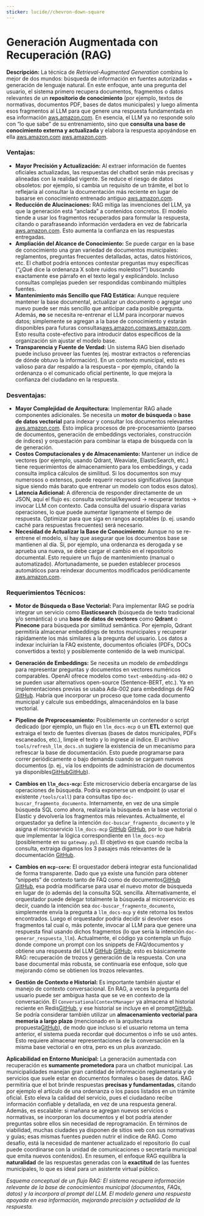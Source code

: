 ```yaml
---
sticker: lucide//chevron-down-square
---
```

# Generación Augmentada con Recuperación (RAG)

**Descripción:** La técnica de _Retrieval-Augmented Generation_ combina lo mejor de dos mundos: búsqueda de información en fuentes autorizadas + generación de lenguaje natural. En este enfoque, ante una pregunta del usuario, el sistema primero recupera documentos, fragmentos o datos relevantes de un **repositorio de conocimiento** (por ejemplo, textos de normativas, documentos PDF, bases de datos municipales) y luego alimenta esos fragmentos al LLM para que genere una respuesta fundamentada en esa información [aws.amazon.com](https://aws.amazon.com/es/what-is/retrieval-augmented-generation/#:~:text=La%20generaci%C3%B3n%20mejorada%20por%20recuperaci%C3%B3n,de%20volver%20a%20entrenar%20el). En esencia, el LLM ya no responde solo con “lo que sabe” de su entrenamiento, sino que **consulta una base de conocimiento externa y actualizada** y elabora la respuesta apoyándose en ella [aws.amazon.com](https://aws.amazon.com/es/what-is/retrieval-augmented-generation/#:~:text=La%20generaci%C3%B3n%20mejorada%20por%20recuperaci%C3%B3n,de%20volver%20a%20entrenar%20el) [aws.amazon.com](https://aws.amazon.com/es/what-is/retrieval-augmented-generation/#:~:text=Informaci%C3%B3n%20actual).

### **Ventajas:**

- **Mayor Precisión y Actualización:** Al extraer información de fuentes oficiales actualizadas, las respuestas del chatbot serán más precisas y alineadas con la realidad vigente. Se reduce el riesgo de datos obsoletos: por ejemplo, si cambia un requisito de un trámite, el bot lo reflejaría al consultar la documentación más reciente en lugar de basarse en conocimiento entrenado antiguo [aws.amazon.com](https://aws.amazon.com/es/what-is/retrieval-augmented-generation/#:~:text=Informaci%C3%B3n%20actual).    
- **Reducción de Alucinaciones:** RAG mitiga las invenciones del LLM, ya que la generación está “anclada” a contenidos concretos. El modelo tiende a usar los fragmentos recuperados para formular la respuesta, citando o parafraseando información verdadera en vez de fabricarla [aws.amazon.com](https://aws.amazon.com/es/what-is/retrieval-augmented-generation/#:~:text=El%20RAG%20es%20un%20enfoque,el%20LLM%20genera%20la%20respuesta). Esto aumenta la confianza en las respuestas entregadas.    
- **Ampliación del Alcance de Conocimiento:** Se puede cargar en la base de conocimiento una gran variedad de documentos municipales: reglamentos, preguntas frecuentes detalladas, actas, datos históricos, etc. El chatbot podría entonces contestar preguntas muy específicas (“¿Qué dice la ordenanza X sobre ruidos molestos?”) buscando exactamente ese párrafo en el texto legal y explicándolo. Incluso consultas complejas pueden ser respondidas combinando múltiples fuentes.    
- **Mantenimiento más Sencillo que FAQ Estática:** Aunque requiere mantener la base documental, actualizar un documento o agregar uno nuevo puede ser más sencillo que anticipar cada posible pregunta. Además, **no** se necesita re-entrenar el LLM para incorporar nuevos datos; simplemente se agregan a la base de conocimiento y estarán disponibles para futuras consultas[aws.amazon.com](https://aws.amazon.com/es/what-is/retrieval-augmented-generation/#:~:text=entrenamiento%20antes%20de%20generar%20una,y%20%C3%BAtiles%20en%20diversos%20contextos)[aws.amazon.com](https://aws.amazon.com/es/what-is/retrieval-augmented-generation/#:~:text=preguntas%2C%20traducir%20idiomas%20y%20completar,de%20volver%20a%20entrenar%20el). Esto resulta coste-efectivo para introducir datos específicos de la organización sin ajustar el modelo base.    
- **Transparencia y Fuente de Verdad:** Un sistema RAG bien diseñado puede incluso proveer las fuentes (ej. mostrar extractos o referencias de dónde obtuvo la información). En un contexto municipal, esto es valioso para dar respaldo a la respuesta – por ejemplo, citando la ordenanza o el comunicado oficial pertinente, lo que mejora la confianza del ciudadano en la respuesta.
    
### **Desventajas:**

- **Mayor Complejidad de Arquitectura:** Implementar RAG añade componentes adicionales. Se necesita un **motor de búsqueda** o **base de datos vectorial** para indexar y consultar los documentos relevantes [aws.amazon.com](https://aws.amazon.com/es/what-is/retrieval-augmented-generation/#:~:text=Los%20nuevos%20datos%20fuera%20del,de%20IA%20generativa%20pueden%20entender). Esto implica procesos de pre-procesamiento (parseo de documentos, generación de embeddings vectoriales, construcción de índices) y orquestación para combinar la etapa de búsqueda con la de generación.    
- **Costos Computacionales y de Almacenamiento:** Mantener un índice de vectores (por ejemplo, usando Qdrant, Weaviate, ElasticSearch, etc.) tiene requerimientos de almacenamiento para los embeddings, y cada consulta implica cálculos de similitud. Si los documentos son muy numerosos o extensos, puede requerir recursos significativos (aunque sigue siendo más barato que entrenar un modelo con todos esos datos).   
- **Latencia Adicional:** A diferencia de responder directamente de un JSON, aquí el flujo es: consulta vectorial/keyword → recuperar textos → invocar LLM con contexto. Cada consulta del usuario dispara varias operaciones, lo que puede aumentar ligeramente el tiempo de respuesta. Optimizar para que siga en rangos aceptables (p. ej. usando caché para respuestas frecuentes) será necesario.    
- **Necesidad de Actualizar la Base de Conocimiento:** Aunque no se re-entrene el modelo, sí hay que asegurar que los documentos base se mantienen al día. Si, por ejemplo, una ordenanza es derogada y se aprueba una nueva, se debe cargar el cambio en el repositorio documental. Esto requiere un flujo de mantenimiento (manual o automatizado). Afortunadamente, se pueden establecer procesos automáticos para reindexar documentos modificados periódicamente [aws.amazon.com](https://aws.amazon.com/es/what-is/retrieval-augmented-generation/#:~:text=Actualizar%20datos%20externos).
    

### **Requerimientos Técnicos:**

- **Motor de Búsqueda o Base Vectorial:** Para implementar RAG se podría integrar un servicio como **Elasticsearch** (búsqueda de texto tradicional y/o semántica) o una **base de datos de vectores** como **Qdrant** o **Pinecone** para búsqueda por similitud semántica. Por ejemplo, Qdrant permitiría almacenar embeddings de textos municipales y recuperar rápidamente los más similares a la pregunta del usuario. Los datos a indexar incluirían la FAQ existente, documentos oficiales (PDFs, DOCs convertidos a texto) y posiblemente contenido de la web municipal.
    
- **Generación de Embeddings:** Se necesita un modelo de _embeddings_ para representar preguntas y documentos en vectores numéricos comparables. OpenAI ofrece modelos como `text-embedding-ada-002` o se pueden usar alternativos open-source (Sentence-BERT, etc.). Ya en implementaciones previas se usaba Ada-002 para embeddings de FAQ [GitHub](https://github.com/danielob19/asistente-lic-bustamante/blob/3bc1c79fbb06167c6f858dfbef12263036781657/core/faq_semantica.py#L39-L47). Habría que incorporar un proceso que tome cada documento municipal y calcule sus embeddings, almacenándolos en la base vectorial.
    
- **Pipeline de Preprocesamiento:** Posiblemente un contenedor o script dedicado (por ejemplo, un flujo en `llm_docs-mcp` o un **ETL** externo) que extraiga el texto de fuentes diversas (bases de datos municipales, PDFs escaneados, etc.), limpie el texto y lo ingrese al índice. El archivo `tools/refresh_llm_docs.sh` sugiere la existencia de un mecanismo para refrescar la base de documentación. Esto puede programarse para correr periódicamente o bajo demanda cuando se carguen nuevos documentos (p. ej., vía los endpoints de administración de documentos ya disponibles[GitHub](https://github.com/Publilab/munbot-mcp/blob/dde8c1b06f1e6ec072cd2fb253579f9afd502e6f/mcp-core/orchestrator.py#L855-L864)[GitHub](https://github.com/Publilab/munbot-mcp/blob/dde8c1b06f1e6ec072cd2fb253579f9afd502e6f/mcp-core/orchestrator.py#L923-L931)).
    
- **Cambios en `llm_docs-mcp`:** Este microservicio debería encargarse de las operaciones de búsqueda. Podría exponerse un endpoint (o usar el existente `/tools/call`) para consultas tipo `doc-buscar_fragmento_documento`. Internamente, en vez de una simple búsqueda SQL como ahora, realizaría la búsqueda en la base vectorial o Elastic y devolvería los fragmentos más relevantes. Actualmente, el orquestador ya define la intención `doc-buscar_fragmento_documento` y le asigna el microservicio `llm_docs-mcp` [GitHub](https://github.com/Publilab/munbot-mcp/blob/dde8c1b06f1e6ec072cd2fb253579f9afd502e6f/mcp-core/orchestrator.py#L248-L255) [GitHub](https://github.com/Publilab/munbot-mcp/blob/dde8c1b06f1e6ec072cd2fb253579f9afd502e6f/mcp-core/orchestrator.py#L240-L248), por lo que habría que implementar la lógica correspondiente en `llm_docs-mcp` (posiblemente en su `gateway.py`). El objetivo es que cuando reciba la consulta, extraiga digamos los 3 pasajes más relevantes de la documentación [GitHub](https://github.com/Publilab/munbot-mcp/blob/dde8c1b06f1e6ec072cd2fb253579f9afd502e6f/mcp-core/orchestrator.py#L717-L725).
    
- **Cambios en `mcp-core`:** El orquestador deberá integrar esta funcionalidad de forma transparente. Dado que ya existe una función para obtener “snippets” de contexto tanto de FAQ como de documentos[GitHub](https://github.com/Publilab/munbot-mcp/blob/dde8c1b06f1e6ec072cd2fb253579f9afd502e6f/mcp-core/orchestrator.py#L322-L331) [GitHub](https://github.com/Publilab/munbot-mcp/blob/dde8c1b06f1e6ec072cd2fb253579f9afd502e6f/mcp-core/orchestrator.py#L332-L340), esa podría modificarse para usar el nuevo motor de búsqueda en lugar de (o además de) la consulta SQL sencilla. Alternativamente, el orquestador puede delegar totalmente la búsqueda al microservicio: es decir, cuando la intención sea `doc-buscar_fragmento_documento`, simplemente envía la pregunta a `llm_docs-mcp` y éste retorna los textos encontrados. Luego el orquestador podría decidir si devolver esos fragmentos tal cual o, más potente, invocar al LLM para que genere una respuesta final usando dichos fragmentos (lo que sería la intención `doc-generar_respuesta_llm`). Actualmente, el código ya contempla un flujo donde compone un prompt con los snippets de FAQ/documentos y obtiene una respuesta del LLM [GitHub](https://github.com/Publilab/munbot-mcp/blob/dde8c1b06f1e6ec072cd2fb253579f9afd502e6f/mcp-core/orchestrator.py#L717-L725) [GitHub](https://github.com/Publilab/munbot-mcp/blob/dde8c1b06f1e6ec072cd2fb253579f9afd502e6f/mcp-core/orchestrator.py#L729-L732); esto es básicamente RAG: recuperación de trozos y generación de la respuesta. Con una base documental más robusta, se continuaría ese enfoque, solo que mejorando cómo se obtienen los trozos relevantes.
    
- **Gestión de Contexto e Historial:** Es importante también ajustar el manejo de contexto conversacional. En RAG, a veces la pregunta del usuario puede ser ambigua hasta que se ve en contexto de la conversación. El `ConversationalContextManager` ya almacena el historial reciente en Redis[GitHub](https://github.com/Publilab/munbot-mcp/blob/dde8c1b06f1e6ec072cd2fb253579f9afd502e6f/docs/analisis_estrategia_conversacional_mcp.md#L2-L5), y ese historial se incluye en el prompt[GitHub](https://github.com/Publilab/munbot-mcp/blob/dde8c1b06f1e6ec072cd2fb253579f9afd502e6f/mcp-core/orchestrator.py#L717-L725). Se podría considerar también utilizar un **almacenamiento vectorial para memoria a largo plazo** (mencionado en la arquitectura propuesta[GitHub](https://github.com/Publilab/munbot-mcp/blob/dde8c1b06f1e6ec072cd2fb253579f9afd502e6f/docs/analisis_estrategia_conversacional_mcp.md#L8-L11)), de modo que incluso si el usuario retoma un tema anterior, el sistema pueda recordar qué documentos o info se usó antes. Esto requiere almacenar representaciones de la conversación en la misma base vectorial o en otra, pero es un plus avanzado.
    

**Aplicabilidad en Entorno Municipal:** La generación aumentada con recuperación es **sumamente prometedora** para un chatbot municipal. Las municipalidades manejan gran cantidad de información reglamentaria y de servicios que suele estar en documentos formales o bases de datos. RAG permitiría que el bot brinde respuestas **precisas y fundamentadas**, citando por ejemplo el artículo de una ordenanza o los pasos listados en un trámite oficial. Esto eleva la calidad del servicio, pues el ciudadano recibe información confiable y detallada, en vez de una respuesta general. Además, es escalable: si mañana se agregan nuevos servicios o normativas, se incorporan los documentos y el bot podría atender preguntas sobre ellos sin necesidad de reprogramación. En términos de viabilidad, muchas ciudades ya disponen de sitios web con sus normativas y guías; esas mismas fuentes pueden nutrir el índice de RAG. Como desafío, está la necesidad de mantener actualizado el repositorio (lo cual puede coordinarse con la unidad de comunicaciones o secretaría municipal que emita nuevos contenidos). En resumen, el enfoque RAG equilibra la **naturalidad** de las respuestas generadas con la **exactitud** de las fuentes municipales, lo que es ideal para un asistente virtual público.

_Esquema conceptual de un flujo RAG:_ _El sistema recupera información relevante de la base de conocimientos municipal (documentos, FAQs, datos) y la incorpora al prompt del LLM. El modelo genera una respuesta apoyada en esa información, mejorando precisión y actualidad de la respuesta._